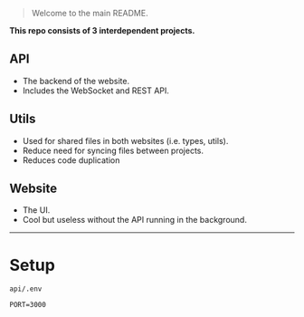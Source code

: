 > Welcome to the main README.

**This repo consists of 3 interdependent projects.**

## API

- The backend of the website.
- Includes the WebSocket and REST API.

## Utils

- Used for shared files in both websites (i.e. types, utils).
- Reduce need for syncing files between projects.
- Reduces code duplication

## Website

- The UI.
- Cool but useless without the API running in the background.

---

# Setup

`api/.env`

```
PORT=3000
```
